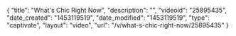 {
    "title": "What's Chic Right Now",
    "description": "",
    "videoid": "25895435",
    "date_created": "1453119519",
    "date_modified": "1453119519",
    "type": "captivate",
    "layout": "video",
    "url": "\/v\/what-s-chic-right-now\/25895435"
}